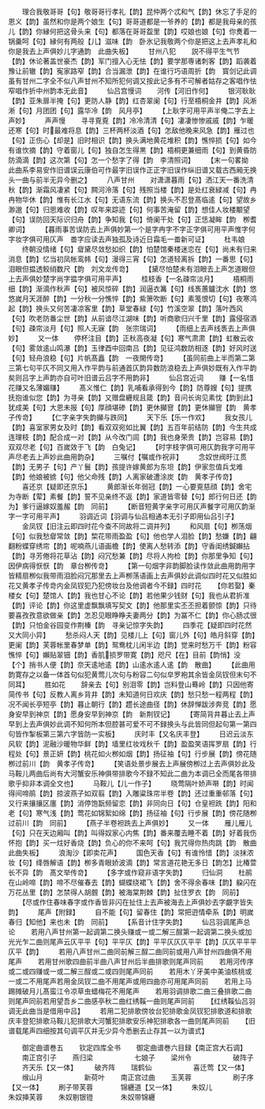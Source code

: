 <!-- { "loadSidebar": true } -->
　　理合我敬哥哥【句】敬哥哥行孝礼【韵】昆仲两个忒和气【韵】休忘了手足的恩义【韵】虽然和你是两个娘生【句】哥哥道都是一爷养的【韵】都是我母亲的孩儿【韵】你縁何把这骨头来【句】都落在哥哥盌里【韵】哎娘也娘【句】你煑着一锅羹呵【句】縁何有两般【儿】滋味【韵　卧氷记我敬两个你是把这上去声孝礼和你是我去上声俱妙儿字通韵　此曲失板】
　　甘州八犯
　　説不得平生气节【韵】休论著盖世豪杰【韵】军门擅入心无怯【韵】要学那専诸刺客【韵】蹈袭着豫让前辙【韵】寃家路窄【韵】合当漏泄【韵】在谁行巧语周折【韵　寳剑记此调虽有甘州二字全不似八声甘州不知所犯何调又按此记多有不可解者姑存之客唱作怯窄唱作折中州韵本无此音】
　　仙吕宫慢词
　　河传【河旧作何】
　　银河耿耿【韵】亚朱扉半掩【句】更防人静【韵】红杏翠阑【句】行至梧桐金井【韵】风淅淅【句】月团团【句】露华冷【韵　风月亭】
　　【上耿字可用平声半俺二字去上声妙】
　　声声慢
　　寻寻覔覔【韵】冷冷清清【句】凄凄惨惨戚戚【韵】乍暖还寒【句】时最难将息【韵】三杯两杯淡酒【句】怎敌他晚来风急【韵】雁过也【句】正伤心【却是】旧时相识【韵】换头满地黄花堆积【韵】憔悴损【句】如今有谁忺摘【韵】守着窗儿【句】独自怎生得黒【韵】梧桐更兼细雨【句】到黄昏防防滴滴【韵】这次第【句】怎一个愁字了得【韵　李清照词】
　　【末一句畧拗　此曲系李易安作旧谱误云康伯可作最字旧误作正正字旧误作纵旧谱又载古西厢无换头一曲与前半无异今删之】
　　八声甘州
　　对潇潇暮雨【句】洒江天一番洗清秋【韵】渐霜风凄紧【句】闗河泠落【句】残照当楼【韵】是处红衰緑减【句】冉冉物华休【韵】惟有长江水【句】无语东流【韵】换头不忍登髙临逺【句】望故乡渺邈【句】归思难收【韵】叹年来踪迹【句】何事苦淹留【韵】想佳人妆楼颙望【句】误防回天际识归舟【韵】争知我【句】倚阑干处【句】正恁凝眸【韵　栁耆卿词】
　　【暮雨事苦误防去上声俱妙第一个是字冉字不字正字俱可用平声惟字何字妆字俱可用仄声　畨字应读去声独孤及诗近日霜毛一畨新可证】
　　杜韦娘
　　终朝没情绪【句】睂黛尽敛愁如织【韵】怕楚馆秦楼迷恋在【句】尚未有归来消息【韵】忆当初凤帐鸾帏【句】漫得三宵【句】怎道轻离拆【韵】一番思【句】泪眼但揾透鲛绡数尺【韵　刘文龙传竒】
　　【黛尽怕楚未有泪眼去上声怎道眼但上去声俱妙楚字尚字揾字俱可用平声】
　　桂枝香【一名疎帘淡月】
　　梧桐雨细【韵】渐滴作秋声【句】被风惊碎【韵】润逼衣篝【句】线褭蕙鑪沈水【韵】悠悠嵗月天涯醉【韵】一分秋一分憔悴【韵】紫箫吹断【句】素笺恨切【句】夜寒鸿起【韵】换头又何苦凄凉客里【韵】草堂春緑【句】竹溪空翠【韵】落叶西风【句】吹老防番尘世【韵】从前谙尽江湖味【韵】听商歌归兴千里【韵】露侵宿酒【句】疎帘淡月【句】照人无寐【韵　张宗瑞词】
　　【雨细上去声线褭去上声俱妙】
　　又一体
　　停杯注目【韵】正秋高夜凝【句】寒气肃肃【韵】虹散云收【句】雾敛逺山鸣瀑【韵】玉律酉中回南吕【韵】见征鸿数防相逐【韵】好风时送【句】轻舟浪稳【句】片帆髙矗【韵　一夜閙传竒】
　　【虽同前曲上半而第二第三第七句平仄不同又用入作平韵与前通首仄韵异数防浪稳去上声俱妙既有入作平韵矣则吕字上声韵亦自可叶旧谱云吕字不用韵非】
　　仙吕宫近词
　　赚【一名惜花赚又名薄媚赚】
　　髙义惟仁【韵】乳哺看承得到今【韵】防尊嫂【句】提携抚抱谁似您【韵】为寻亲【韵】又赠盘纒规且箴【韵】音问长询见素忱【韵到此】犹成美【句】大恩未报【句】厚顔堪碜【韵】更休攧窨【韵】更休攧窨【韵　黄孝子传竒】
　　【仁字亲字失韵攧与跌同】
　　天下乐【乐一作欢】
　　我女孩儿【韵】喜室家男女及时【韵】看双双宛如比翼【韵】五百年前结防【韵】今生共成连理枝【韵】配合成一对【韵】从今改门闾【韵】我也身荣贵【韵】岂容易【韵】双双尽老【句】百嵗效于飞【韵　白兔记】
　　【时字枝字俱可用仄韵我字可用平声尽老去上声妙此曲用韵杂】
　　三嘱付【嘱或作祝非】
　　念奴世阀旴江贯【韵】无男子【句】产丫鬟【韵】孩提许嫁黄郎为东坦【韵】伊家忽值兵戈难【韵】他娘被掳【句】他父命残【韵】人离家破遭涂炭【韵　黄孝子传竒】
　　喜还京【疑即还京乐】
　　黄郎渐长年弱冠【韵】一心要覔慈顔【韵】舍宅为寺断【荤】素餐【韵】誓不见亲终不返【韵】家道皆零替【句】郎行何日还【韵为】爹行逼嫁奴羞赧【韵　同前】
　　【断音短黄字亲字可用仄声餐字可用仄韵渐字一字可用平声】
　　羽调近词【羽调与仙吕相通本无引子即用仙吕引子】
　　金凤钗【旧注云即四时花今查不同故将二调并列】
　　和风扇【句】栁荡烟【句】似我愁睂常敛【韵】棃花带雨盈盈【句】他也学人泪脸【韵】愁嫌【韵】翩翻粉蝶穿绣帘【韵】呢喃燕儿语画檐【韵】使离人愁转添【韵】守香闺绣鍼嬾拈【韵】寻芳倦将花草沾【韵】闷冗愁兼【韵】尽将人拘检【韵】你那里争知【句】因伊病得恹恹【韵　章台栁传竒】
　　【第一句烟字非韵脚脸读作敛此曲用韵用字皆精扇栁似我带雨泪脸闷冗那里去上声栁荡语画上去声俱妙此调似四时花又似胜如花又黄孝子传竒内金凤钗犯乃犯傍妆台及他调者今不録】四时花
　　【你若娶】秦楼女【句】楚馆人【韵】我也甘心不论【韵】若他果少钱财【句】我也从君折准【韵】评论【韵】你这里虚飘飘填写契文【韵】他那里实丕丕担着颤惊【韵】只待要喜孜孜意欲做亲【韵】怎忍见眼睁睁夫妻两分【韵】为冨不仁【韵】你心肠忒很【韵】只怕金谷园变作荆榛【韵　寻亲记惊字失韵】
　　四季花【疑即四时花然又大同小异】
　　愁杀闷人天【韵】见楼儿上【句】窗儿外【句】皓月斜穿【韵】更阑【韵】芙蓉帐里春梦单【韵】鸳鸯枕儿闲半边【韵】觉来时愁万千【韵】粉容憔悴【句】嬾贴翠钿【韵】香肌损罗带寛【韵】咫尺【在】目前【韵悄】没【个】捎书人便【韵】奈天逺地逺【韵】山逺水逺人逺【韵　散曲】
　　【此曲用韵寛存之以备一体首句似犯黄莺儿次句与粉容二句似皁罗袍其余皆金凤钗但末句不同耳】
　　胜如花
　　辞亲去【句】别泪零【韵】岂料登山蓦岭【韵】只因他寄简传书【句】反教人离乡背井【韵】未知道何日欢庆【韵】愁只愁一程两程【韵】况不闻长亭短亭【韵】暮止朝行【韵】趱长途曲径【韵】休辞惮跋涉奔竞【韵】愿身安早到神京【韵】愿身安早到神京【韵　新荆钗记】
　　【寄简背井暮止去上声早到上去声俱妙此调不知何所本但腔甚可爱不可不録换头与此皆同但起句第一第四句皆作掣板第三第六字皆防一实板】
　　庆时丰【又名庆丰登】
　　日迟云淡东风软【韵】泥融沙暖物华鲜【韵】墙里红妆戏秋千【韵】盈盈笑语挥罗扇【韵】行程处【句】景正妍【韵】桃花如火栁如烟【韵】扬征袖【句】行步展【韵】傍花随栁过前川【韵　黄孝子传竒】
　　【笑语处景步展去上声展傍栁过上去声俱妙此及马鞍儿两曲后尚有大河蟹安乐神俱带排歌今不録不知此二曲为本调已全而尾各带排歌乎抑非本调全文也】
　　马鞍儿【儿一作子】
　　晓莺隔叶娇声啭【韵】时闻得间啼鹃【韵】掠波燕子如双翦【韵】入雕粱珠帘半卷【韵】还过重重邨落【句】又行来攘攘区廛【韵】消停饱翫频留恋【韵】非同向日【句】仓皇袒跣【韵】阳和老【句】寒气浅【韵】莺花如锦絮如绵【韵】扬征袖【句】行步展【韵】傍花随栁过前川【韵　同前】
　　【燕子半卷袒跣去上声俱妙】
　　又一体
　　雁儿雁儿【句】只在天边厢叫【韵】叫得奴家心内焦【韵】番来覆去睡不着【韵】好着我伤怀抱【韵】买一炷好香烧【韵】负心的你不来呵【句】我咒得你热肉跳【韵　散曲此曲失板】
　　浪淘沙【即卖花声】
　　国色天香【句】有谁怜惜【韵】淡抹浓妆【句】绛唇解语【韵】栁多青眼娇波滴【韵】常言道花艳无多日【韵怎】比椿萱长不异【韵　髙文举传竒】
　　【多字或作窥非语字失韵】
　　归仙洞
　　杜鹃在山岭啼【韵】啼不尽催春去【韵】蝴蝶绕裙飞【韵】舍不得余春味【韵】躱闪在万花丛里【韵】怎禁得人胡覻【韵】被海棠荆棘【韵】扯住罗衣【韵　同前】
　　【尽或作住春味春字或作香皆非闪在扯住上去声被海去上声俱妙去字覰字皆失韵】
　　尾声【附録】
　　自不能【句】留春住【韵】常把逰情牵系【韵】明嵗春归【知他】来也未【韵　同前】
　　【系音计住字失韵】
　　仙吕羽调尾声总论
　　若用八声甘州第一起调第二换头赚或一或二解三酲第一起调第二换头或加光光乍二曲则尾声云仄平平【句】平平仄【韵】平平仄仄仄平平【韵】仄仄平平平仄平【韵】
　　若用八声甘州二曲同前解三酲二曲同前或用八声甘州四曲俱不用尾声
　　若用甘州歌四曲前半曲八声甘州后半曲排歌则尾声同前
　　若用河传序或二或四赚或一或二解三酲或二或四则尾声同前
　　若用木丫牙美中美油核桃或一或二不用尾声若用金凤钗二曲不用尾声或用四曲亦可用尾声同前
　　若用上马踢摊破月儿髙蛮江令凉草虫蜡梅花不用尾声
　　若用羽调排歌二曲三叠排歌二曲则尾声同前若用望吾乡二曲感亭秋二曲红绣鞵一曲则尾声同前
　　【红绣鞵仙吕羽调无此曲当是借用中吕】
　　若用二犯排歌傍妆台犯排歌金凤钗犯排歌道和排歌庆丰登犯排歌马鞍儿犯排歌大河蟹犯排歌安乐神犯排歌各一曲则尾声同前
　　【旧谱载尾声四细按其句调平仄并无少异今悉删去止存其一以为谱式】

　　御定曲谱巻五
　　钦定四库全书
　　御定曲谱巻六目録【南正宫大石调】
　　南正宫引子
　　燕归梁　　　　　　七娘子
　　梁州令　　　　　　破阵子
　　齐天乐【又一体】　　　破齐阵
　　瑞鹤仙　　　　　　喜迁莺【又一体】
　　缑山月　　　　　　新荷叶
　　南正宫过曲
　　玉芙蓉　　　　　　刷子序【又一体】
　　刷子带芙蓉　　　　锦纒道【又一体】
　　朱奴儿　　　　　　朱奴挿芙蓉
　　朱奴剔银镫　　　　朱奴带锦纒
